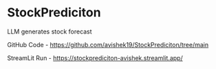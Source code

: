 # StockPrediciton
LLM generates stock forecast


GitHub Code - https://github.com/avishek19/StockPrediciton/tree/main

StreamLit Run - https://stockprediciton-avishek.streamlit.app/
